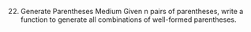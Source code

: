 22. Generate Parentheses
Medium
Given n pairs of parentheses, write a function to generate all combinations of well-formed parentheses.

